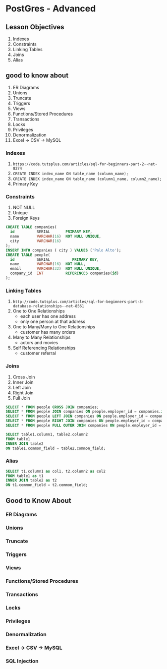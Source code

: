 # PostGres - Advanced

## Lesson Objectives
1. Indexes
1. Constraints
1. Linking Tables
1. Joins
1. Alias


## good to know about
1. ER Diagrams
1. Unions
1. Truncate
1. Triggers
1. Views
1. Functions/Stored Procedures
1. Transactions
1. Locks
1. Privileges
1. Denormalization
1. Excel -> CSV -> MySQL

### Indexes
1. `https://code.tutsplus.com/articles/sql-for-beginners-part-2--net-8274`
1. `CREATE INDEX index_name ON table_name (column_name);`
1. `CREATE INDEX index_name ON table_name (column1_name, column2_name);`
1. Primary Key

### Constraints
1. NOT NULL	
1. Unique
1. Foreign Keys
```sql
CREATE TABLE companies(
  id          SERIAL       PRIMARY KEY,
  name        VARCHAR(16)  NOT NULL UNIQUE,
  city        VARCHAR(16)
);
INSERT INTO companies ( city ) VALUES ('Palo Alto');
CREATE TABLE people(
  id          SERIAL          PRIMARY KEY,
  name        VARCHAR(16)  NOT NULL,
  email       VARCHAR(32)  NOT NULL UNIQUE,
  company_id  INT          REFERENCES companies(id)
);
```

### Linking Tables
1. `http://code.tutsplus.com/articles/sql-for-beginners-part-3-database-relationships--net-8561`
1. One to One Relationships
	- each user has one address
	- only one person at that address
1. One to Many/Many to One Relationships
	- customer has many orders
1. Many to Many Relationships
	- actors and movies
1. Self Referencing Relationships
	- customer referral

### Joins
1. Cross Join
1. Inner Join
1. Left Join
1. Right Join
1. Full Join
```sql
SELECT * FROM people CROSS JOIN companies;
SELECT * FROM people JOIN companies ON people.employer_id = companies.id -- find all people who have an employer_id column set and show which company they work for
SELECT * FROM people LEFT JOIN companies ON people.employer_id = companies.id -- find all people have an employer_id column set and show which company they work for.  In addition to this set, add on all people who do not have an employer_id column set
SELECT * FROM people RIGHT JOIN companies ON people.employer_id = companies.id -- find all people have an employer_id column set and show which company they work for.  In addition to this set, add on all companies who do not have any people with employer_id columns set to the company's id column
SELECT * FROM people FULL OUTER JOIN companies ON people.employer_id = companies.id; -- find all people have an employer_id column set and show which company they work for.  In addition to this set, add on all companies who do not have any people with employer_id columns set to the company's id column and all people who do not have an employer_id column set

SELECT table1.column1, table2.column2
FROM table1
INNER JOIN table2
ON table1.common_field = table2.common_field;
```

### Alias
```sql
SELECT t1.column1 as col1, t2.column2 as col2
FROM table1 as t1
INNER JOIN table2 as t2
ON t1.common_field = t2.common_field;
```


## Good to Know About

### ER Diagrams

### Unions

### Truncate

### Triggers

### Views

### Functions/Stored Procedures

### Transactions

### Locks

### Privileges

### Denormalization

### Excel -> CSV -> MySQL

### SQL Injection
